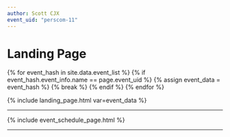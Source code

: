 ```yaml
---
author: Scott CJX
event_uid: "perscom-11"
---
```


# Landing Page

<!-- {% assign event_data = site.data.events.items[page.event_uid] %} -->

{% for event_hash in site.data.event_list %}
  {% if event_hash.event_info.name == page.event_uid %}
    {% assign event_data = event_hash %}
    {% break %}
  {% endif %}
{% endfor %}

{% include landing_page.html var=event_data %}

<hr>

{% include event_schedule_page.html %}

<hr>
